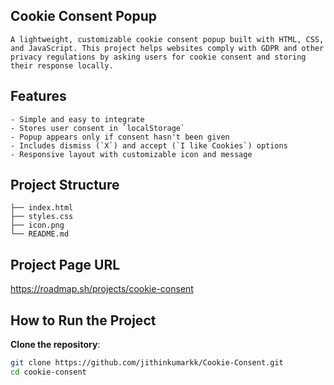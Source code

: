 ## Cookie Consent Popup

    A lightweight, customizable cookie consent popup built with HTML, CSS, and JavaScript. This project helps websites comply with GDPR and other privacy regulations by asking users for cookie consent and storing their response locally.
     
## Features

    - Simple and easy to integrate
    - Stores user consent in `localStorage`
    - Popup appears only if consent hasn't been given
    - Includes dismiss (`X`) and accept (`I like Cookies`) options
    - Responsive layout with customizable icon and message

## Project Structure

    ├── index.html 
    ├── styles.css 
    ├── icon.png 
    └── README.md

## Project Page URL

https://roadmap.sh/projects/cookie-consent

 
## How to Run the Project

   **Clone the repository**:
   ```bash
   git clone https://github.com/jithinkumarkk/Cookie-Consent.git
   cd cookie-consent